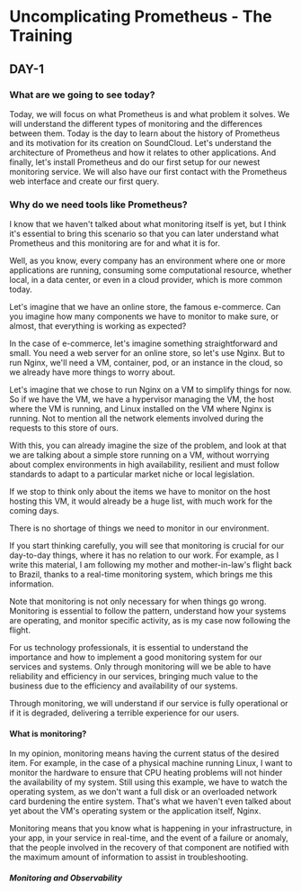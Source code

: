 # Uncomplicating Prometheus - The Training

## DAY-1

### What are we going to see today?

Today, we will focus on what Prometheus is and what problem it solves.
We will understand the different types of monitoring and the differences between them.
Today is the day to learn about the history of Prometheus and its motivation for its creation on SoundCloud.
Let's understand the architecture of Prometheus and how it relates to other applications.
And finally, let's install Prometheus and do our first setup for our newest monitoring service.
We will also have our first contact with the Prometheus web interface and create our first query.


### Why do we need tools like Prometheus?

I know that we haven't talked about what monitoring itself is yet, but I think it's essential to bring this scenario so that you can later understand what Prometheus and this monitoring are for and what it is for.

Well, as you know, every company has an environment where one or more applications are running, consuming some computational resource, whether local, in a data center, or even in a cloud provider, which is more common today.

Let's imagine that we have an online store, the famous e-commerce. Can you imagine how many components we have to monitor to make sure, or almost, that everything is working as expected?

In the case of e-commerce, let's imagine something straightforward and small. You need a web server for an online store, so let's use Nginx.
But to run Nginx, we'll need a VM, container, pod, or an instance in the cloud, so we already have more things to worry about.

Let's imagine that we chose to run Nginx on a VM to simplify things for now. So if we have the VM, we have a hypervisor managing the VM, the host where the VM is running, and Linux installed on the VM where Nginx is running. Not to mention all the network elements involved during the requests to this store of ours.

With this, you can already imagine the size of the problem, and look at that we are talking about a simple store running on a VM, without worrying about complex environments in high availability, resilient and must follow standards to adapt to a particular market niche or local legislation.

If we stop to think only about the items we have to monitor on the host hosting this VM, it would already be a huge list, with much work for the coming days.

There is no shortage of things we need to monitor in our environment.

If you start thinking carefully, you will see that monitoring is crucial for our day-to-day things, where it has no relation to our work. For example, as I write this material, I am following my mother and mother-in-law's flight back to Brazil, thanks to a real-time monitoring system, which brings me this information.

Note that monitoring is not only necessary for when things go wrong. Monitoring is essential to follow the pattern, understand how your systems are operating, and monitor specific activity, as is my case now following the flight.

For us technology professionals, it is essential to understand the importance and how to implement a good monitoring system for our services and systems.
Only through monitoring will we be able to have reliability and efficiency in our services, bringing much value to the business due to the efficiency and availability of our systems.

Through monitoring, we will understand if our service is fully operational or if it is degraded, delivering a terrible experience for our users.

#### What is monitoring?

In my opinion, monitoring means having the current status of the desired item. For example, in the case of a physical machine running Linux, I want to monitor the hardware to ensure that CPU heating problems will not hinder the availability of my system. Still using this example, we have to watch the operating system, as we don't want a full disk or an overloaded network card burdening the entire system.
That's what we haven't even talked about yet about the VM's operating system or the application itself, Nginx.

Monitoring means that you know what is happening in your infrastructure, in your app, in your service in real-time, and the event of a failure or anomaly, that the people involved in the recovery of that component are notified with the maximum amount of information to assist in troubleshooting.

##### Monitoring and Observability
